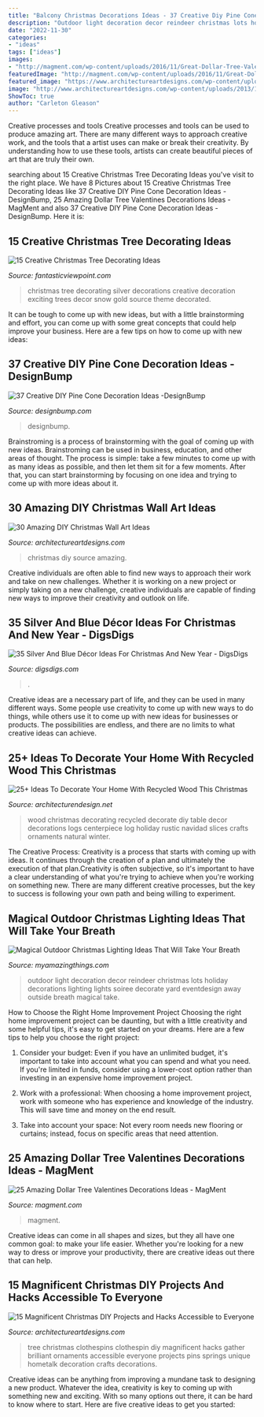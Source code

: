 ```yaml
---
title: "Balcony Christmas Decorations Ideas - 37 Creative Diy Pine Cone Decoration Ideas -designbump"
description: "Outdoor light decoration decor reindeer christmas lots holiday decorations lighting lights soiree decorate yard eventdesign away outside breath magical take"
date: "2022-11-30"
categories:
- "ideas"
tags: ["ideas"]
images:
- "http://magment.com/wp-content/uploads/2016/11/Great-Dollar-Tree-Valentine-Decor.jpg"
featuredImage: "http://magment.com/wp-content/uploads/2016/11/Great-Dollar-Tree-Valentine-Decor.jpg"
featured_image: "https://www.architectureartdesigns.com/wp-content/uploads/2014/11/1314-630x839.jpg"
image: "http://www.architectureartdesigns.com/wp-content/uploads/2013/12/306-630x917.jpg"
ShowToc: true
author: "Carleton Gleason"
---
```



Creative processes and tools
Creative processes and tools can be used to produce amazing art. There are many different ways to approach creative work, and the tools that a artist uses can make or break their creativity. By understanding how to use these tools, artists can create beautiful pieces of art that are truly their own.

	

		
searching about 15 Creative Christmas Tree Decorating Ideas you've visit to the right place. We have 8 Pictures about 15 Creative Christmas Tree Decorating Ideas like 37 Creative DIY Pine Cone Decoration Ideas -DesignBump, 25 Amazing Dollar Tree Valentines Decorations Ideas - MagMent and also 37 Creative DIY Pine Cone Decoration Ideas -DesignBump. Here it is:
		
    
## 15 Creative Christmas Tree Decorating Ideas

<img loading=lazy src="http://www.fantasticviewpoint.com/wp-content/uploads/2013/11/exciting-silver-and-white-christmas-tree-decorations-1.jpg" onerror="this.onerror=null;this.src='https://tse1.mm.bing.net/th?id=OIP.3zCIEwxnLtxMn7scKpr4KAHaJ7&amp;pid=15.1';" alt="15 Creative Christmas Tree Decorating Ideas">

_Source: fantasticviewpoint.com_

>christmas tree decorating silver decorations creative decoration exciting trees decor snow gold source theme decorated. 

	

It can be tough to come up with new ideas, but with a little brainstorming and effort, you can come up with some great concepts that could help improve your business. Here are a few tips on how to come up with new ideas: 

    
## 37 Creative DIY Pine Cone Decoration Ideas -DesignBump

<img loading=lazy src="https://cdn.designbump.com/wp-content/uploads/2015/11/pine-crafts-fall-decor12.jpg" onerror="this.onerror=null;this.src='https://tse3.mm.bing.net/th?id=OIP.TeA1svPw_TUPUaxwgUgryAHaKx&amp;pid=15.1';" alt="37 Creative DIY Pine Cone Decoration Ideas -DesignBump">

_Source: designbump.com_

>designbump. 

	

Brainstroming is a process of brainstorming with the goal of coming up with new ideas. Brainstroming can be used in business, education, and other areas of thought. The process is simple: take a few minutes to come up with as many ideas as possible, and then let them sit for a few moments. After that, you can start brainstorming by focusing on one idea and trying to come up with more ideas about it.

    
## 30 Amazing DIY Christmas Wall Art Ideas

<img loading=lazy src="http://www.architectureartdesigns.com/wp-content/uploads/2013/12/306-630x917.jpg" onerror="this.onerror=null;this.src='https://tse3.mm.bing.net/th?id=OIP.Hd6I6UsfmZy_vHjsBpJBpwHaKx&amp;pid=15.1';" alt="30 Amazing DIY Christmas Wall Art Ideas">

_Source: architectureartdesigns.com_

>christmas diy source amazing. 

	

Creative individuals are often able to find new ways to approach their work and take on new challenges. Whether it is working on a new project or simply taking on a new challenge, creative individuals are capable of finding new ways to improve their creativity and outlook on life.

    
## 35 Silver And Blue Décor Ideas For Christmas And New Year - DigsDigs

<img loading=lazy src="https://www.digsdigs.com/photos/charming-silver-and-blue-christmas-decor-ideas-16.jpg" onerror="this.onerror=null;this.src='https://tse4.mm.bing.net/th?id=OIP.W6HQDAiUI0q4e3a3Zeq_bgHaLJ&amp;pid=15.1';" alt="35 Silver And Blue Décor Ideas For Christmas And New Year - DigsDigs">

_Source: digsdigs.com_

>. 

	

Creative ideas are a necessary part of life, and they can be used in many different ways. Some people use creativity to come up with new ways to do things, while others use it to come up with new ideas for businesses or products. The possibilities are endless, and there are no limits to what creative ideas can achieve.

    
## 25+ Ideas To Decorate Your Home With Recycled Wood This Christmas

<img loading=lazy src="http://cdn.architecturendesign.net/wp-content/uploads/2015/12/AD-Ideas-To-Decorate-Your-Home-With-Recycled-Wood-This-04.jpg" onerror="this.onerror=null;this.src='https://tse4.mm.bing.net/th?id=OIP.bVFCADoZb3W-nALoUdO4OwHaLK&amp;pid=15.1';" alt="25+ Ideas To Decorate Your Home With Recycled Wood This Christmas">

_Source: architecturendesign.net_

>wood christmas decorating recycled decorate diy table decor decorations logs centerpiece log holiday rustic navidad slices crafts ornaments natural winter. 

	

The Creative Process:
Creativity is a process that starts with coming up with ideas. It continues through the creation of a plan and ultimately the execution of that plan.Creativity is often subjective, so it's important to have a clear understanding of what you're trying to achieve when you're working on something new. There are many different creative processes, but the key to success is following your own path and being willing to experiment.

    
## Magical Outdoor Christmas Lighting Ideas That Will Take Your Breath

<img loading=lazy src="http://myamazingthings.com/wp-content/uploads/2016/12/reindeer.jpg" onerror="this.onerror=null;this.src='https://tse1.mm.bing.net/th?id=OIP.-G462sMY9w6CN3FYhEuKBAHaKu&amp;pid=15.1';" alt="Magical Outdoor Christmas Lighting Ideas That Will Take Your Breath">

_Source: myamazingthings.com_

>outdoor light decoration decor reindeer christmas lots holiday decorations lighting lights soiree decorate yard eventdesign away outside breath magical take. 

	

How to Choose the Right Home Improvement Project
Choosing the right home improvement project can be daunting, but with a little creativity and some helpful tips, it's easy to get started on your dreams. Here are a few tips to help you choose the right project:
1. Consider your budget: Even if you have an unlimited budget, it's important to take into account what you can spend and what you need. If you're limited in funds, consider using a lower-cost option rather than investing in an expensive home improvement project.

2. Work with a professional: When choosing a home improvement project, work with someone who has experience and knowledge of the industry. This will save time and money on the end result.

3. Take into account your space: Not every room needs new flooring or curtains; instead, focus on specific areas that need attention.

    
## 25 Amazing Dollar Tree Valentines Decorations Ideas - MagMent

<img loading=lazy src="http://magment.com/wp-content/uploads/2016/11/Great-Dollar-Tree-Valentine-Decor.jpg" onerror="this.onerror=null;this.src='https://tse4.mm.bing.net/th?id=OIP.sTWptYxYnBPiBYB3DLkD2QHaJ4&amp;pid=15.1';" alt="25 Amazing Dollar Tree Valentines Decorations Ideas - MagMent">

_Source: magment.com_

>magment. 

	

Creative ideas can come in all shapes and sizes, but they all have one common goal: to make your life easier. Whether you're looking for a new way to dress or improve your productivity, there are creative ideas out there that can help.

    
## 15 Magnificent Christmas DIY Projects And Hacks Accessible To Everyone

<img loading=lazy src="https://www.architectureartdesigns.com/wp-content/uploads/2014/11/1314-630x839.jpg" onerror="this.onerror=null;this.src='https://tse3.mm.bing.net/th?id=OIP.lht81fqZIkbCVaD1gMbt3wHaJ3&amp;pid=15.1';" alt="15 Magnificent Christmas DIY Projects and Hacks Accessible to Everyone">

_Source: architectureartdesigns.com_

>tree christmas clothespins clothespin diy magnificent hacks gather brilliant ornaments accessible everyone projects pins springs unique hometalk decoration crafts decorations. 

	

Creative ideas can be anything from improving a mundane task to designing a new product. Whatever the idea, creativity is key to coming up with something new and exciting. With so many options out there, it can be hard to know where to start. Here are five creative ideas to get you started:

